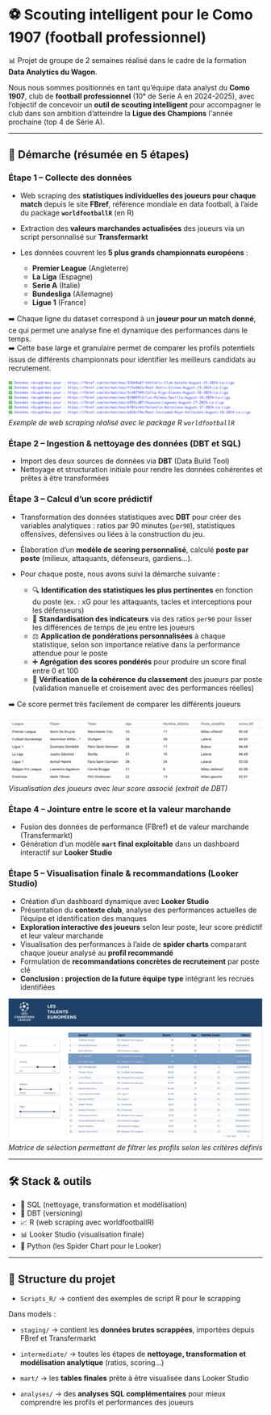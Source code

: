# ⚽ Scouting intelligent pour le Como 1907 (football professionnel)

📊 Projet de groupe de 2 semaines réalisé dans le cadre de la formation **Data Analytics du Wagon**.

Nous nous sommes positionnés en tant qu’équipe data analyst du **Como 1907**, club de **football professionnel** (10ᵉ de Serie A en 2024-2025), avec l’objectif de concevoir un **outil de scouting intelligent** pour accompagner le club dans son ambition d’atteindre la **Ligue des Champions** l'année prochaine (top 4 de Série A).

---

## 🧠 Démarche (résumée en 5 étapes)

### Étape 1 – Collecte des données

- Web scraping des **statistiques individuelles des joueurs pour chaque match** depuis le site **FBref**, référence mondiale en data football, à l’aide du package **`worldfootballR`** (en R)
- Extraction des **valeurs marchandes actualisées** des joueurs via un script personnalisé sur **Transfermarkt**

- Les données couvrent les **5 plus grands championnats européens** :
  - **Premier League** (Angleterre)  
  - **La Liga** (Espagne)  
  - **Serie A** (Italie)  
  - **Bundesliga** (Allemagne)  
  - **Ligue 1** (France)

➡️ Chaque ligne du dataset correspond à un **joueur pour un match donné**, ce qui permet une analyse fine et dynamique des performances dans le temps.  
➡️ Cette base large et granulaire permet de comparer les profils potentiels issus de différents championnats pour identifier les meilleurs candidats au recrutement.

![Aperçu du scraping avec R](./img/Web%20Scappring%20R.png)  
*Exemple de web scraping réalisé avec le package R `worldfootballR`*



### Étape 2 – Ingestion & nettoyage des données (DBT et SQL)

- Import des deux sources de données via **DBT** (Data Build Tool)
- Nettoyage et structuration initiale pour rendre les données cohérentes et prêtes à être transformées


### Étape 3 – Calcul d’un score prédictif

- Transformation des données statistiques avec **DBT** pour créer des variables analytiques : ratios par 90 minutes (`per90`), statistiques offensives, défensives ou liées à la construction du jeu.

- Élaboration d’un **modèle de scoring personnalisé**, calculé **poste par poste** (milieux, attaquants, défenseurs, gardiens…).

- Pour chaque poste, nous avons suivi la démarche suivante :

  - 🔍 **Identification des statistiques les plus pertinentes** en fonction du poste (ex. : xG pour les attaquants, tacles et interceptions pour les défenseurs)
  - 📐 **Standardisation des indicateurs** via des ratios `per90` pour lisser les différences de temps de jeu entre les joueurs
  - ⚖️ **Application de pondérations personnalisées** à chaque statistique, selon son importance relative dans la performance attendue pour le poste
  - ➕ **Agrégation des scores pondérés** pour produire un score final entre 0 et 100
  - 🧪 **Vérification de la cohérence du classement** des joueurs par poste (validation manuelle et croisement avec des performances réelles)

➡️ Ce score permet très facilement de comparer les différents joueurs

![Exemple de joueur avec un score très élevé](./img/Score_99.png)
*Visualisation des joueurs avec leur score associé (extrait de DBT)*

### Étape 4 – Jointure entre le score et la valeur marchande

- Fusion des données de performance (FBref) et de valeur marchande (Transfermarkt)
- Génération d’un modèle **`mart` final exploitable** dans un dashboard interactif sur **Looker Studio**

### Étape 5 – Visualisation finale & recommandations (Looker Studio)

- Création d’un dashboard dynamique avec **Looker Studio**
- Présentation du **contexte club**, analyse des performances actuelles de l’équipe et identification des manques
- **Exploration interactive des joueurs** selon leur poste, leur score prédictif et leur valeur marchande
- Visualisation des performances à l’aide de **spider charts** comparant chaque joueur analysé au **profil recommandé**
- Formulation de **recommandations concrètes de recrutement** par poste clé
- **Conclusion : projection de la future équipe type** intégrant les recrues identifiées

![Matrice de sélection finale](./img/Matrice%20de%20selection.png)
*Matrice de sélection permettant de filtrer les profils selon les critères définis*

---


## 🛠️ Stack & outils


- 🧮 SQL (nettoyage, transformation et modélisation)
- 🧱 DBT (versioning)
- 📈 R (web scraping avec worldfootballR)
- 📊 Looker Studio (visualisation finale)
- 🐍 Python (les Spider Chart pour le Looker)

---

## 📁 Structure du projet

 - `Scripts_R/` → contient des exemples de script R pour le scrapping

Dans models : 

- `staging/` → contient les **données brutes scrappées**, importées depuis FBref et Transfermarkt

- `intermediate/` → toutes les étapes de **nettoyage, transformation et modélisation analytique** (ratios, scoring…)

- `mart/` → les **tables finales** prête à être visualisée dans Looker Studio

- `analyses/` → des **analyses SQL complémentaires** pour mieux comprendre les profils et performances des joueurs


